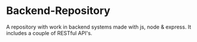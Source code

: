# Backend-Repository
A repository with work in backend systems made with js, node & express.
It includes a couple of RESTful API's.
